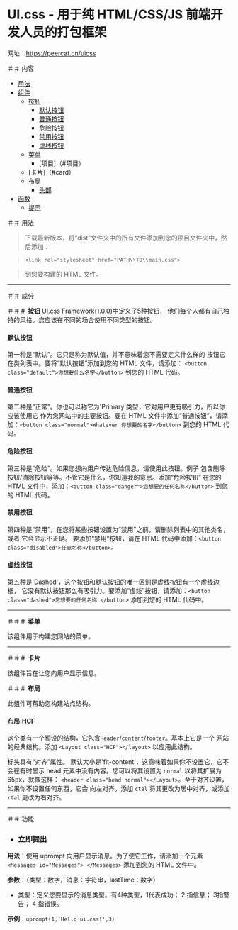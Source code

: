 # UI.css - 用于纯 HTML/CSS/JS 前端开发人员的打包框架

网址：https://peercat.cn/uicss

＃＃ 内容

- [用法](#usage)
- [组件](#components)
    - [按钮](#button)
        - [默认按钮](#default-button)
        - [普通按钮](#normal-button)
        - [危险按钮](#danger-button)
        - [禁用按钮](#disabled-button)
        - [虚线按钮](#dashed-button)
    - [菜单](#menu)
      - [项目]（#项目）
    - [卡片]（#card）
    - [布局](#layout)
        - [头部](#layouthead)
- [函数](#functions)
    - [提示](#uprompt)

＃＃ 用法
> 下载最新版本，将“dist”文件夹中的所有文件添加到您的项目文件夹中，然后添加：

> `<link rel="stylesheet" href="PATH\\TO\\main.css">`

> 到您要构建的 HTML 文件。

---

＃＃ 成分

＃＃＃ **按钮**
UI.css Framework(1.0.0)中定义了5种按钮，
 他们每个人都有自己独特的风格。您应该在不同的场合使用不同类型的按钮。

#### 默认按钮

第一种是“默认”。它只是称为默认值，并不意味着您不需要定义什么样的
按钮它在类列表中。要将“默认按钮”添加到您的 HTML 文件，请添加：
`<button class="default">你想要什么名字</button>`
到您的 HTML 代码。

#### 普通按钮

第二种是“正常”。你也可以称它为'Primary'类型，它对用户更有吸引力，所以你应该使用它
作为您网站中的主要按钮。要在 HTML 文件中添加“普通按钮”，请添加：`<button class="normal">Whatever
你想要的名字</button>`
到您的 HTML 代码。

#### 危险按钮

第三种是“危险”。如果您想向用户传达危险信息，请使用此按钮。例子
包含删除按钮/清除按钮等等。不管它是什么，你知道我的意思。添加“危险按钮”
在您的 HTML 文件中，添加：`<button class="danger">您想要的任何名称</button>`
到您的 HTML 代码。

#### 禁用按钮

第四种是“禁用”，在您将某些按钮设置为“禁用”之前，请删除列表中的其他类名，或者
它会显示不正确。
要添加“禁用”按钮，请在 HTML 代码中添加：`<button class="disabled">任意名称</button>`。

#### 虚线按钮

第五种是'Dashed'，这个按钮和默认按钮的唯一区别是虚线按钮有一个虚线边框，
它没有默认按钮那么有吸引力。要添加“虚线”按钮，请添加：`<button class="dashed">您想要的任何名称
</button>` 添加到您的 HTML 代码中。

---

＃＃＃ **菜单**

该组件用于构建您网站的菜单。

---

＃＃＃ **卡片**

该组件旨在让您向用户显示信息。

＃＃＃ **布局**

此组件可帮助您构建站点结构。

#### 布局.HCF

这个类有一个预设的结构，它包含`Header`/`content`/`footer`。基本上它是一个
网站的经典结构。添加 `<Layout class="HCF"></layout>` 以应用此结构。

 标头具有“对齐”属性。
默认大小是'fit-content'，这意味着如果你不设置它，它不会在有时显示
head 元素中没有内容。您可以将其设置为 `normal` 以将其扩展为 65px，就像这样：
`<header class="head normal"></Layout>`。至于对齐设置，如果你不设置任何东西，它会
向左对齐。添加 `ctal` 将其更改为居中对齐，或添加 `rtal` 更改为右对齐。

---
＃＃ 功能

- ### **立即提出**

**用法**：使用 uprompt 向用户显示消息。为了使它工作，请添加一个元素`<Messages id="Messages">
</Messages>` 添加到您的 HTML 文件中。

**参数**：（类型：数字，消息：字符串，lastTime：数字）

- 类型：定义您要显示的消息类型。有4种类型，1代表成功；
2 指信息； 3指警告； 4 指错误。

**示例**：`uprompt(1,'Hello ui.css!',3)`
